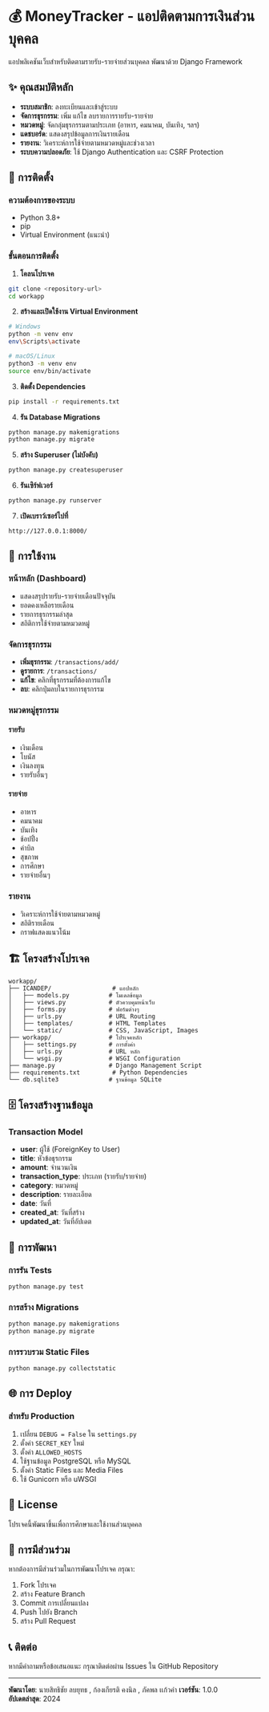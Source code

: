 # 💰 MoneyTracker - แอปติดตามการเงินส่วนบุคคล

แอปพลิเคชันเว็บสำหรับติดตามรายรับ-รายจ่ายส่วนบุคคล พัฒนาด้วย Django Framework

## ✨ คุณสมบัติหลัก

- **ระบบสมาชิก**: ลงทะเบียนและเข้าสู่ระบบ
- **จัดการธุรกรรม**: เพิ่ม แก้ไข ลบรายการรายรับ-รายจ่าย
- **หมวดหมู่**: จัดกลุ่มธุรกรรมตามประเภท (อาหาร, คมนาคม, บันเทิง, ฯลฯ)
- **แดชบอร์ด**: แสดงสรุปข้อมูลการเงินรายเดือน
- **รายงาน**: วิเคราะห์การใช้จ่ายตามหมวดหมู่และช่วงเวลา
- **ระบบความปลอดภัย**: ใช้ Django Authentication และ CSRF Protection

## 🚀 การติดตั้ง

### ความต้องการของระบบ
- Python 3.8+
- pip
- Virtual Environment (แนะนำ)

### ขั้นตอนการติดตั้ง

1. **โคลนโปรเจค**
```bash
git clone <repository-url>
cd workapp
```

2. **สร้างและเปิดใช้งาน Virtual Environment**
```bash
# Windows
python -m venv env
env\Scripts\activate

# macOS/Linux
python3 -m venv env
source env/bin/activate
```

3. **ติดตั้ง Dependencies**
```bash
pip install -r requirements.txt
```

4. **รัน Database Migrations**
```bash
python manage.py makemigrations
python manage.py migrate
```

5. **สร้าง Superuser (ไม่บังคับ)**
```bash
python manage.py createsuperuser
```

6. **รันเซิร์ฟเวอร์**
```bash
python manage.py runserver
```

7. **เปิดเบราว์เซอร์ไปที่**
```
http://127.0.0.1:8000/
```

## 📱 การใช้งาน

### หน้าหลัก (Dashboard)
- แสดงสรุปรายรับ-รายจ่ายเดือนปัจจุบัน
- ยอดคงเหลือรายเดือน
- รายการธุรกรรมล่าสุด
- สถิติการใช้จ่ายตามหมวดหมู่

### จัดการธุรกรรม
- **เพิ่มธุรกรรม**: `/transactions/add/`
- **ดูรายการ**: `/transactions/`
- **แก้ไข**: คลิกที่ธุรกรรมที่ต้องการแก้ไข
- **ลบ**: คลิกปุ่มลบในรายการธุรกรรม

### หมวดหมู่ธุรกรรม
#### รายรับ
- เงินเดือน
- โบนัส
- เงินลงทุน
- รายรับอื่นๆ

#### รายจ่าย
- อาหาร
- คมนาคม
- บันเทิง
- ช้อปปิ้ง
- ค่าบิล
- สุขภาพ
- การศึกษา
- รายจ่ายอื่นๆ

### รายงาน
- วิเคราะห์การใช้จ่ายตามหมวดหมู่
- สถิติรายเดือน
- กราฟแสดงแนวโน้ม

## 🏗️ โครงสร้างโปรเจค

```
workapp/
├── ICANDEP/                 # แอปหลัก
│   ├── models.py           # โมเดลข้อมูล
│   ├── views.py            # ตัวควบคุมหน้าเว็บ
│   ├── forms.py            # ฟอร์มต่างๆ
│   ├── urls.py             # URL Routing
│   ├── templates/          # HTML Templates
│   └── static/             # CSS, JavaScript, Images
├── workapp/                # โปรเจคหลัก
│   ├── settings.py         # การตั้งค่า
│   ├── urls.py             # URL หลัก
│   └── wsgi.py             # WSGI Configuration
├── manage.py               # Django Management Script
├── requirements.txt         # Python Dependencies
└── db.sqlite3              # ฐานข้อมูล SQLite
```

## 🗄️ โครงสร้างฐานข้อมูล

### Transaction Model
- **user**: ผู้ใช้ (ForeignKey to User)
- **title**: หัวข้อธุรกรรม
- **amount**: จำนวนเงิน
- **transaction_type**: ประเภท (รายรับ/รายจ่าย)
- **category**: หมวดหมู่
- **description**: รายละเอียด
- **date**: วันที่
- **created_at**: วันที่สร้าง
- **updated_at**: วันที่อัปเดต

## 🔧 การพัฒนา

### การรัน Tests
```bash
python manage.py test
```

### การสร้าง Migrations
```bash
python manage.py makemigrations
python manage.py migrate
```

### การรวบรวม Static Files
```bash
python manage.py collectstatic
```

## 🌐 การ Deploy

### สำหรับ Production
1. เปลี่ยน `DEBUG = False` ใน `settings.py`
2. ตั้งค่า `SECRET_KEY` ใหม่
3. ตั้งค่า `ALLOWED_HOSTS`
4. ใช้ฐานข้อมูล PostgreSQL หรือ MySQL
5. ตั้งค่า Static Files และ Media Files
6. ใช้ Gunicorn หรือ uWSGI

## 📝 License

โปรเจคนี้พัฒนาขึ้นเพื่อการศึกษาและใช้งานส่วนบุคคล

## 🤝 การมีส่วนร่วม

หากต้องการมีส่วนร่วมในการพัฒนาโปรเจค กรุณา:
1. Fork โปรเจค
2. สร้าง Feature Branch
3. Commit การเปลี่ยนแปลง
4. Push ไปยัง Branch
5. สร้าง Pull Request

## 📞 ติดต่อ

หากมีคำถามหรือข้อเสนอแนะ กรุณาติดต่อผ่าน Issues ใน GitHub Repository

---

**พัฒนาโดย**: นายสิทธิชัย ลบยุทธ , ก้องเกียรติ คงนิล , ภัคพล เเก้วคำ
**เวอร์ชัน**: 1.0.0  
**อัปเดตล่าสุด**: 2024
